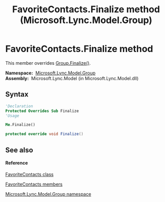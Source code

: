 ﻿---
title: FavoriteContacts.Finalize method  (Microsoft.Lync.Model.Group)
TOCTitle: 'Finalize method '
ms:assetid: M:Microsoft.Lync.Model.Group.FavoriteContacts.Finalize_DI_3_UC_OCS14MrefLyncWPF
ms:mtpsurl: https://msdn.microsoft.com/en-us/library/microsoft.lync.model.group.favoritecontacts.finalize_di_3_uc_ocs14mreflyncwpf(v=office.15)
ms:contentKeyID: 48601498
ms.date: 07/28/2014
mtps_version: v=office.15
f1_keywords:
- Microsoft.Lync.Model.Group.FavoriteContacts.Finalize
dev_langs:
- CSharp
- JScript
- VB
- other
---

# FavoriteContacts.Finalize method

This member overrides [Group.Finalize()](group-finalize-method-microsoft-lync-model-group_1.md).

**Namespace:**  [Microsoft.Lync.Model.Group](microsoft-lync-model-group-namespace_2.md)  
**Assembly:**  Microsoft.Lync.Model (in Microsoft.Lync.Model.dll)

## Syntax

``` vb
'Declaration
Protected Overrides Sub Finalize
'Usage

Me.Finalize()
```

``` csharp
protected override void Finalize()
```

## See also

#### Reference

[FavoriteContacts class](favoritecontacts-class-microsoft-lync-model-group_2.md)

[FavoriteContacts members](favoritecontacts-members-microsoft-lync-model-group_2.md)

[Microsoft.Lync.Model.Group namespace](microsoft-lync-model-group-namespace_2.md)

